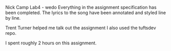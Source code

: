 Nick Camp
Lab4 - wedo
Everything in the assignment specification has been completed.
The lyrics to the song have been annotated and styled line by line.

Trent Turner helped me talk out the assignment I also used the tuftsdev repo.

I spent roughly 2 hours on this assignment.
